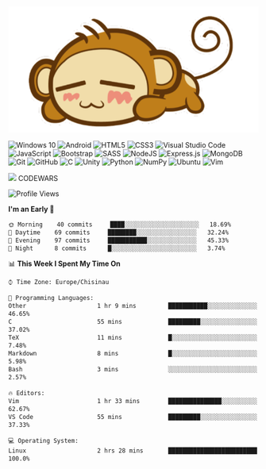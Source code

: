 <!--
```json
{
  "languages": ["javascript", "c", "python"],
  "frontentd": ["html", "css", "bootstrap", "sass"],
  "backend": ["nodejs", "express"],
  "database": ["mongodb"],
  "version control": ["git"],
  "OSes": ["windows", "linux", "android"],
  "editors": ["vs code", "vim"]
}
```
-->
![](./monkey.png)

<p>
<img alt="Windows 10" src="https://img.shields.io/badge/Windows-0078D6?style=for-the-badge&logo=windows&logoColor=white" />
<img alt="Android" src="https://img.shields.io/badge/Android-3DDC84?style=for-the-badge&logo=android&logoColor=white" />
<img alt="HTML5" src="https://img.shields.io/badge/html5%20-%23E34F26.svg?&style=for-the-badge&logo=html5&logoColor=white"/>
<img alt="CSS3" src="https://img.shields.io/badge/css3%20-%231572B6.svg?&style=for-the-badge&logo=css3&logoColor=white"/>
<img alt="Visual Studio Code" src="https://img.shields.io/badge/VS%20Code-282C34.svg?&style=for-the-badge&logo=visual-studio-code&logoColor=007ACC"/>
<img alt="JavaScript" src="https://img.shields.io/badge/javascript%20-%23323330.svg?&style=for-the-badge&logo=javascript&logoColor=%23F7DF1E"/>
<img alt="Bootstrap" src="https://img.shields.io/badge/bootstrap%20-%23563D7C.svg?&style=for-the-badge&logo=bootstrap&logoColor=white"/>
<img alt="SASS" src="https://img.shields.io/badge/SASS%20-hotpink.svg?&style=for-the-badge&logo=SASS&logoColor=white"/>
<img alt="NodeJS" src="https://img.shields.io/badge/node.js%20-%2343853D.svg?&style=for-the-badge&logo=node.js&logoColor=white"/>
<img alt="Express.js" src="https://img.shields.io/badge/express.js%20-%23404d59.svg?&style=for-the-badge"/>
<img alt="MongoDB" src ="https://img.shields.io/badge/MongoDB-%234ea94b.svg?&style=for-the-badge&logo=mongodb&logoColor=white"/>
<img alt="Git" src="https://img.shields.io/badge/git%20-%23F05033.svg?&style=for-the-badge&logo=git&logoColor=white"/>
<img alt="GitHub" src="https://img.shields.io/badge/github%20-%23121011.svg?&style=for-the-badge&logo=github&logoColor=white"/>
<img alt="C" src="https://img.shields.io/badge/c%20-%2300599C.svg?&style=for-the-badge&logo=c&logoColor=white"/>
<img alt="Unity" src="https://img.shields.io/badge/unity%20-%23000000.svg?&style=for-the-badge&logo=unity&logoColor=white"/>
<img alt="Python" src="https://img.shields.io/badge/python%20-%2314354C.svg?&style=for-the-badge&logo=python&logoColor=white"/>
<img alt="NumPy" src="https://img.shields.io/badge/numpy%20-%23013243.svg?&style=for-the-badge&logo=numpy&logoColor=white" />
<img alt="Ubuntu" src="https://img.shields.io/badge/Kubuntu-0079C1?style=for-the-badge&logo=ubuntu&logoColor=white" />  
<img alt="Vim" src ="https://img.shields.io/badge/Vim-%234ea94b.svg?&style=for-the-badge&logo=vim&logoColor=white"/>
</p>

![](https://www.codewars.com/users/Catalinhimself/badges/micro) CODEWARS

<!--START_SECTION:waka-->
![Profile Views](http://img.shields.io/badge/Profile%20Views-0-blue)

**I'm an Early 🐤** 

```text
🌞 Morning    40 commits     ████░░░░░░░░░░░░░░░░░░░░░   18.69% 
🌆 Daytime    69 commits     ████████░░░░░░░░░░░░░░░░░   32.24% 
🌃 Evening    97 commits     ███████████░░░░░░░░░░░░░░   45.33% 
🌙 Night      8 commits      █░░░░░░░░░░░░░░░░░░░░░░░░   3.74%

```


📊 **This Week I Spent My Time On** 

```text
⌚︎ Time Zone: Europe/Chisinau

💬 Programming Languages: 
Other                    1 hr 9 mins         ███████████░░░░░░░░░░░░░░   46.65% 
C                        55 mins             █████████░░░░░░░░░░░░░░░░   37.02% 
TeX                      11 mins             █░░░░░░░░░░░░░░░░░░░░░░░░   7.48% 
Markdown                 8 mins              █░░░░░░░░░░░░░░░░░░░░░░░░   5.98% 
Bash                     3 mins              ░░░░░░░░░░░░░░░░░░░░░░░░░   2.57%

🔥 Editors: 
Vim                      1 hr 33 mins        ███████████████░░░░░░░░░░   62.67% 
VS Code                  55 mins             █████████░░░░░░░░░░░░░░░░   37.33%

💻 Operating System: 
Linux                    2 hrs 28 mins       █████████████████████████   100.0%

```


<!--END_SECTION:waka-->


